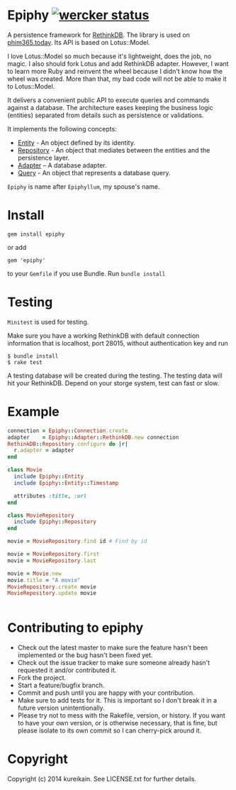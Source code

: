 # Epiphy [![wercker status](https://app.wercker.com/status/63dd458158948712a03a00d69a96f67b/m "wercker status")](https://app.wercker.com/project/bykey/63dd458158948712a03a00d69a96f67b)

A persistence framework for [RethinkDB](http://rethinkdb.com). The library is used on [phim365.today](http://phim365.today). Its API is based on Lotus::Model.

I love Lotus::Model so much because it's lightweight, does the job, no
magic. I also should fork Lotus and add RethinkDB adapter. However, I want
to learn more Ruby and reinvent the wheel because I didn't know how the
wheel was created. More than that, my bad code will not be able to make
it to Lotus::Model.

It delivers a convenient public API to execute queries and commands against a database.
The architecture eases keeping the business logic (entities) separated from details such as persistence or validations.

It implements the following concepts:

  * [Entity](#entities) - An object defined by its identity.
  * [Repository](#repositories) - An object that mediates between the entities and the persistence layer.
  * [Adapter](#adapter) – A database adapter.
  * [Query](#query) - An object that represents a database query.

`Epiphy` is name after `Epiphyllum`, my spouse's name.

# Install

```
gem install epiphy
```

or add

```
gem 'epiphy'
```

to your `Gemfile` if you use Bundle. Run `bundle install`


# Testing

`Minitest` is used for testing.

Make sure you have a working RethinkDB with default connection
information that is localhost, port 28015, without authentication key
and run

```
$ bundle install
$ rake test
```

A testing database will be created during the testing. The testing data
will hit your RethinkDB. Depend on your storge system, test can fast or
slow.

# Example

```ruby
connection = Epiphy::Connection.create
adapter    = Epiphy::Adapter::RethinkDB.new connection
RethinkDB::Repository.configure do |r|
  r.adapter = adapter 
end

class Movie
  include Epiphy::Entity
  include Epiphy::Entity::Timestamp

  attributes :title, :url
end

class MovieRepository
  include Epiphy::Repository  
end

movie = MovieRepository.find id # Find by id

movie = MovieRepository.first
movie = MovieRepository.last

movie = Movie.new
movie.title = "A movie"
MovieRepository.create movie
MovieRepository.update movie



```

# Contributing to epiphy
 
* Check out the latest master to make sure the feature hasn't been implemented or the bug hasn't been fixed yet.
* Check out the issue tracker to make sure someone already hasn't requested it and/or contributed it.
* Fork the project.
* Start a feature/bugfix branch.
* Commit and push until you are happy with your contribution.
* Make sure to add tests for it. This is important so I don't break it in a future version unintentionally.
* Please try not to mess with the Rakefile, version, or history. If you want to have your own version, or is otherwise necessary, that is fine, but please isolate to its own commit so I can cherry-pick around it.

# Copyright

Copyright (c) 2014 kureikain. See LICENSE.txt for
further details.
